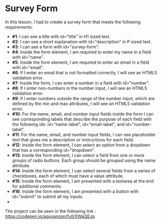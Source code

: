 # Survey Form
In this lesson, I had to create a survey form that meets the following requirements:
* **#1**: I can see a title with id="title" in H1 sized text.
* **#2**: I can see a short explanation with id="description" in P sized text.
* **#3**: I can see a form with id="survey-form".
* **#4**: Inside the form element, I am required to enter my name in a field with id="name".
* **#5**: Inside the form element, I am required to enter an email in a field with id="email".
* **#6**: If I enter an email that is not formatted correctly, I will see an HTML5 validation error.
* **#7**: Inside the form, I can enter a number in a field with id="number".
* **#8**: If I enter non-numbers in the number input, I will see an HTML5 validation error.
* **#9**: If I enter numbers outside the range of the number input, which are defined by the min and max attributes, I will see an HTML5 validation error.
* **#10**: For the name, email, and number input fields inside the form I can see corresponding labels that describe the purpose of each field with the following ids: id="name-label", id="email-label", and id="number-label".
* **#11**: For the name, email, and number input fields, I can see placeholder text that gives me a description or instructions for each field.
* **#12**: Inside the form element, I can select an option from a dropdown that has a corresponding id="dropdown". 
* **#13**: Inside the form element, I can select a field from one or more groups of radio buttons. Each group should be grouped using the name attribute. 
* **#14**: Inside the form element, I can select several fields from a series of checkboxes, each of which must have a value attribute.
* **#15**: Inside the form element, I am presented with a textarea at the end for additional comments.
* **#16**: Inside the form element, I am presented with a button with id="submit" to submit all my inputs.
* 
The project can be seen in the following link : https://codepen.io/aguyanzon/full/XWaQEJq
